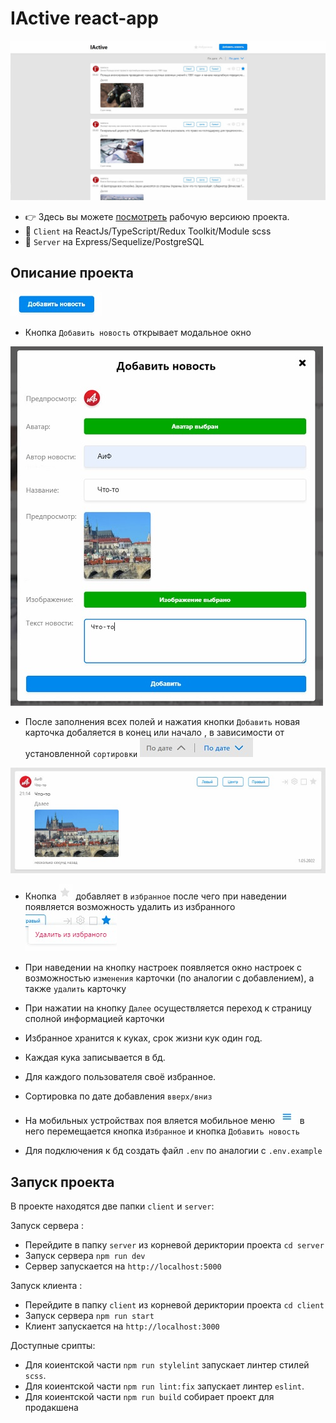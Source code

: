 # IActive react-app

![](github/iactive.jpg)

* :point_right: Здесь вы можете [посмотреть](http://194.87.98.26:8080/) рабочую версиюю проекта.
* :file_folder: `Client` на ReactJs/TypeScript/Redux Toolkit/Module scss
* :file_folder: `Server` на Express/Sequelize/PostgreSQL

## Описание проекта
![](github/appendNews.jpg)
* Кнопка `Добавить новость` открывает модальное окно

![](github/modalAppend.jpg)
* После заполнения всех полей и нажатия кнопки `Добавить` 
новая карточка добаляется в конец или начало , 
в зависимости от установленной `сортировки` ![](github/sort.jpg)

![](github/appendedNews.jpg)

* Кнопка ![](github/addFavouriteDis.jpg) добавляет в `избранное`
после чего при наведении появляется возможность удалить из избранного
  ![](github/deleteFavourite.jpg)

* При наведении на кнопку настроек появляется окно настроек
с возможностью `изменения` карточки (по аналогии с добавлением),
а также `удалить` карточку
* При нажатии на кнопку `Далее`
осуществляется переход к страницу сполной информацией карточки

* Избранное хранится к куках, срок жизни кук один год. 
* Каждая кука записывается в бд.
* Для каждого пользователя своё избранное.
* Сортировка по дате добавления `вверх/вниз`
* На мобильных устройствах поя вляется мобильное меню ![](github/mobileMenu.jpg) в него
перемещается кнопка `Избранное` и кнопка `Добавить новость`
* Для подключения к бд создать файл `.env` по аналогии с `.env.example`

## Запуск проекта

В проекте находятся две папки `client` и `server`:

Запуск сервера :
* Перейдите в папку `server` из корневой дериктории проекта `cd server`
* Запуск сервера `npm run dev`
* Сервер запускается на  `http://localhost:5000`

Запуск клиента :
* Перейдите в папку `client` из корневой дериктории проекта `cd client`
* Запуск сервера `npm run start`
* Клиент запускается на  `http://localhost:3000`

Доступные срипты:
* Для коиентской части `npm run stylelint` запускает линтер стилей `scss`.
* Для коиентской части `npm run lint:fix` запускает линтер `eslint`.
* Для коиентской части `npm run build` собирает проект для продакшена



